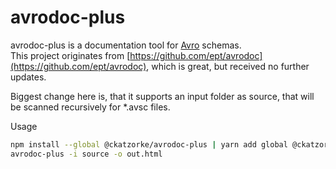 avrodoc-plus
=======

avrodoc-plus is a documentation tool for [Avro](http://avro.apache.org/) schemas.  
This project originates from [https://github.com/ept/avrodoc](https://github.com/ept/avrodoc), which is great, but received no further updates.

Biggest change here is, that it supports an input folder as source, that will be scanned recursively for *.avsc files.

Usage

```bash
npm install --global @ckatzorke/avrodoc-plus | yarn add global @ckatzorke/avrodoc-plus
avrodoc-plus -i source -o out.html
```
